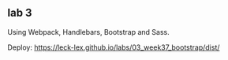 ## lab 3

Using Webpack, Handlebars, Bootstrap and Sass.

Deploy: https://leck-lex.github.io/labs/03_week37_bootstrap/dist/